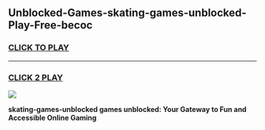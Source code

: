 
## Unblocked-Games-skating-games-unblocked-Play-Free-becoc
<h3>
<a href="https://premium76.site?title=skating-games-unblocked&ref=21A">CLICK TO PLAY</a></h3>
<hr>

<h3>
<a href="https://premium76.site?title=skating-games-unblocked&ref=21A">CLICK 2 PLAY</a>
  
</h3>

<a href="https://premium76.site?title=skating-games-unblocked&ref=21A"><img src="https://clearcache.store/games.png"></a>


**skating-games-unblocked games unblocked: Your Gateway to Fun and Accessible Online Gaming**

